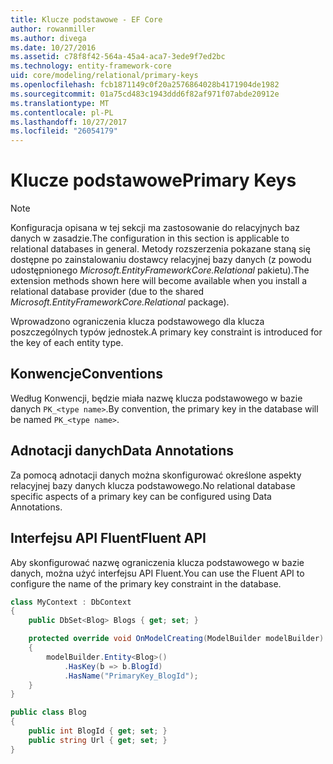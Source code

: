 ```yaml
---
title: Klucze podstawowe - EF Core
author: rowanmiller
ms.author: divega
ms.date: 10/27/2016
ms.assetid: c78f8f42-564a-45a4-aca7-3ede9f7ed2bc
ms.technology: entity-framework-core
uid: core/modeling/relational/primary-keys
ms.openlocfilehash: fcb1871149c0f20a2576864028b4171904de1982
ms.sourcegitcommit: 01a75cd483c1943ddd6f82af971f07abde20912e
ms.translationtype: MT
ms.contentlocale: pl-PL
ms.lasthandoff: 10/27/2017
ms.locfileid: "26054179"
---
```

# <a name="primary-keys"></a><span data-ttu-id="ae128-102">Klucze podstawowe</span><span class="sxs-lookup"><span data-stu-id="ae128-102">Primary Keys</span></span>

> [!NOTE]  
> <span data-ttu-id="ae128-103">Konfiguracja opisana w tej sekcji ma zastosowanie do relacyjnych baz danych w zasadzie.</span><span class="sxs-lookup"><span data-stu-id="ae128-103">The configuration in this section is applicable to relational databases in general.</span></span> <span data-ttu-id="ae128-104">Metody rozszerzenia pokazane staną się dostępne po zainstalowaniu dostawcy relacyjnej bazy danych (z powodu udostępnionego *Microsoft.EntityFrameworkCore.Relational* pakietu).</span><span class="sxs-lookup"><span data-stu-id="ae128-104">The extension methods shown here will become available when you install a relational database provider (due to the shared *Microsoft.EntityFrameworkCore.Relational* package).</span></span>

<span data-ttu-id="ae128-105">Wprowadzono ograniczenia klucza podstawowego dla klucza poszczególnych typów jednostek.</span><span class="sxs-lookup"><span data-stu-id="ae128-105">A primary key constraint is introduced for the key of each entity type.</span></span>

## <a name="conventions"></a><span data-ttu-id="ae128-106">Konwencje</span><span class="sxs-lookup"><span data-stu-id="ae128-106">Conventions</span></span>

<span data-ttu-id="ae128-107">Według Konwencji, będzie miała nazwę klucza podstawowego w bazie danych `PK_<type name>`.</span><span class="sxs-lookup"><span data-stu-id="ae128-107">By convention, the primary key in the database will be named `PK_<type name>`.</span></span>

## <a name="data-annotations"></a><span data-ttu-id="ae128-108">Adnotacji danych</span><span class="sxs-lookup"><span data-stu-id="ae128-108">Data Annotations</span></span>

<span data-ttu-id="ae128-109">Za pomocą adnotacji danych można skonfigurować określone aspekty relacyjnej bazy danych klucza podstawowego.</span><span class="sxs-lookup"><span data-stu-id="ae128-109">No relational database specific aspects of a primary key can be configured using Data Annotations.</span></span>

## <a name="fluent-api"></a><span data-ttu-id="ae128-110">Interfejsu API Fluent</span><span class="sxs-lookup"><span data-stu-id="ae128-110">Fluent API</span></span>

<span data-ttu-id="ae128-111">Aby skonfigurować nazwę ograniczenia klucza podstawowego w bazie danych, można użyć interfejsu API Fluent.</span><span class="sxs-lookup"><span data-stu-id="ae128-111">You can use the Fluent API to configure the name of the primary key constraint in the database.</span></span>

<!-- [!code-csharp[Main](samples/core/relational/Modeling/FluentAPI/Samples/Relational/KeyName.cs?highlight=9)] -->
``` csharp
class MyContext : DbContext
{
    public DbSet<Blog> Blogs { get; set; }

    protected override void OnModelCreating(ModelBuilder modelBuilder)
    {
        modelBuilder.Entity<Blog>()
            .HasKey(b => b.BlogId)
            .HasName("PrimaryKey_BlogId");
    }
}

public class Blog
{
    public int BlogId { get; set; }
    public string Url { get; set; }
}
```
